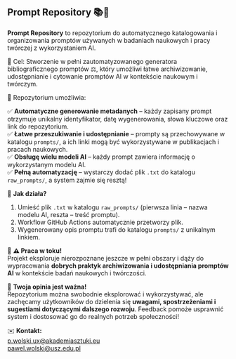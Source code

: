 ## Prompt Repository 📚🚀  

**Prompt Repository** to repozytorium do automatycznego katalogowania i organizowania promptów używanych w badaniach naukowych i pracy twórczej z wykorzystaniem AI. 

🎯 Cel: Stworzenie w pełni zautomatyzowanego generatora bibliograficznego promptów ⚖️, który umożliwi łatwe archiwizowanie, udostępnianie i cytowanie promptów AI w kontekście naukowym i twórczym.

📖 Repozytorium umożliwia:

✅ **Automatyczne generowanie metadanych** – każdy zapisany prompt otrzymuje unikalny identyfikator, datę wygenerowania, słowa kluczowe oraz link do repozytorium.  
✅ **Łatwe przeszukiwanie i udostępnianie** – prompty są przechowywane w katalogu `prompts/`, a ich linki mogą być wykorzystywane w publikacjach i pracach naukowych.  
✅ **Obsługę wielu modeli AI** – każdy prompt zawiera informację o wykorzystanym modelu AI.  
✅ **Pełną automatyzację** – wystarczy dodać plik `.txt` do katalogu `raw_prompts/`, a system zajmie się resztą!  

🔹 **Jak działa?**  
1. Umieść plik `.txt` w katalogu `raw_prompts/` (pierwsza linia – nazwa modelu AI, reszta – treść promptu).  
2. Workflow GitHub Actions automatycznie przetworzy plik.  
3. Wygenerowany opis promptu trafi do katalogu `prompts/` z unikalnym linkiem.  

📌 **⚠️ Praca w toku!**  
Projekt eksploruje nierozpoznane jeszcze w pełni obszary i dąży do wypracowania **dobrych praktyk archiwizowania i udostępniania promptów AI** w kontekście badań naukowych i twórczości.  

📢 **Twoja opinia jest ważna!**  
Repozytorium można swobodnie eksplorować i wykorzystywać, ale zachęcamy użytkowników do dzielenia się **uwagami, spostrzeżeniami i sugestiami dotyczącymi dalszego rozwoju**. Feedback pomoże usprawnić system i dostosować go do realnych potrzeb społeczności!  

✉️ **Kontakt:**  
p.wolski.ux@akademiasztuki.eu  
pawel.wolski@usz.edu.pl  
